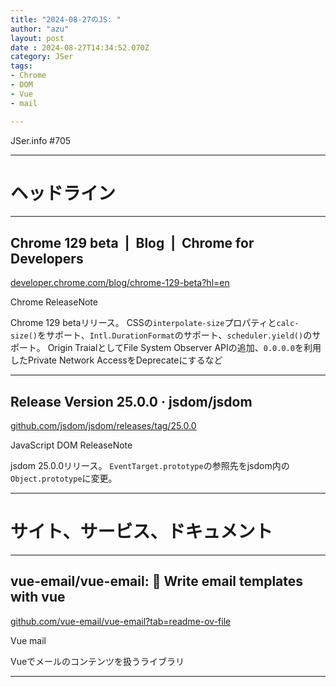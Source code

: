 ```yaml
---
title: "2024-08-27のJS: "
author: "azu"
layout: post
date : 2024-08-27T14:34:52.070Z
category: JSer
tags:
- Chrome
- DOM
- Vue
- mail

---
```


JSer.info #705

----

<h1 class="site-genre">ヘッドライン</h1>

----

## Chrome 129 beta  |  Blog  |  Chrome for Developers
[developer.chrome.com/blog/chrome-129-beta?hl&#x3D;en](https://developer.chrome.com/blog/chrome-129-beta?hl=en "Chrome 129 beta  |  Blog  |  Chrome for Developers")
<p class="jser-tags jser-tag-icon"><span class="jser-tag">Chrome</span> <span class="jser-tag">ReleaseNote</span></p>

Chrome 129 betaリリース。
CSSの`interpolate-size`プロパティと`calc-size()`をサポート、`Intl.DurationFormat`のサポート、`scheduler.yield()`のサポート。
Origin TraialとしてFile System Observer APIの追加、`0.0.0.0`を利用したPrivate Network AccessをDeprecateにするなど


----

## Release Version 25.0.0 · jsdom/jsdom
[github.com/jsdom/jsdom/releases/tag/25.0.0](https://github.com/jsdom/jsdom/releases/tag/25.0.0 "Release Version 25.0.0 · jsdom/jsdom")
<p class="jser-tags jser-tag-icon"><span class="jser-tag">JavaScript</span> <span class="jser-tag">DOM</span> <span class="jser-tag">ReleaseNote</span></p>

jsdom 25.0.0リリース。
`EventTarget.prototype`の参照先をjsdom内の`Object.prototype`に変更。


----
<h1 class="site-genre">サイト、サービス、ドキュメント</h1>

----

## vue-email/vue-email: 💌 Write email templates with vue
[github.com/vue-email/vue-email?tab&#x3D;readme-ov-file](https://github.com/vue-email/vue-email?tab=readme-ov-file "vue-email/vue-email: 💌 Write email templates with vue")
<p class="jser-tags jser-tag-icon"><span class="jser-tag">Vue</span> <span class="jser-tag">mail</span></p>

Vueでメールのコンテンツを扱うライブラリ


----
